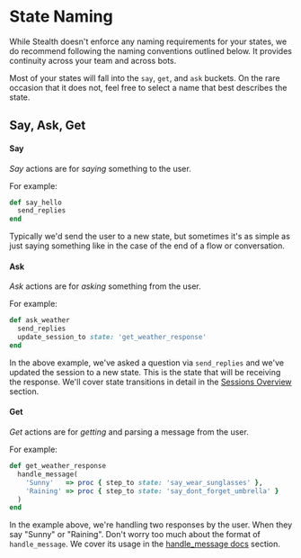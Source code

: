 # State Naming

While Stealth doesn't enforce any naming requirements for your states, we do recommend following the naming conventions outlined below. It provides continuity across your team and across bots.

Most of your states will fall into the `say`, `get`, and `ask` buckets. On the rare occasion that it does not, feel free to select a name that best describes the state.

## Say, Ask, Get

#### Say

_Say_ actions are for _saying_ something to the user.

For example:

```ruby
def say_hello
  send_replies
end
```

Typically we'd send the user to a new state, but sometimes it's as simple as just saying something like in the case of the end of a flow or conversation.

#### Ask

_Ask_  actions are for _asking_ something from the user.

For example:

```ruby
def ask_weather
  send_replies
  update_session_to state: 'get_weather_response'
end
```

In the above example, we've asked a question via `send_replies` and we've updated the session to a new state. This is the state that will be receiving the response. We'll cover state transitions in detail in the [Sessions Overview](../controllers/sessions/intro.md) section.

#### Get

_Get_  actions are for _getting_ and parsing a message from the user.

For example:

```ruby
def get_weather_response
  handle_message(
    'Sunny'   => proc { step_to state: 'say_wear_sunglasses' },
    'Raining' => proc { step_to state: 'say_dont_forget_umbrella' }
  )
end
```

In the example above, we're handling two responses by the user. When they say "Sunny" or "Raining". Don't worry too much about the format of `handle_message`. We cover its usage in the [handle\_message docs](../controllers/handle\_message/) section.

